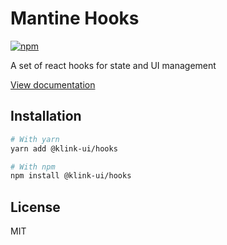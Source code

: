# Mantine Hooks

[![npm](https://img.shields.io/npm/dm/@klink-ui/hooks)](https://www.npmjs.com/package/@klink-ui/hooks)

A set of react hooks for state and UI management

[View documentation](https://klink-ui.dev/)

## Installation

```bash
# With yarn
yarn add @klink-ui/hooks

# With npm
npm install @klink-ui/hooks
```

## License

MIT
